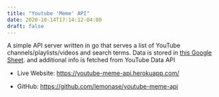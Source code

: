 ```yaml
---
title: "Youtube 'Meme' API"
date: 2020-10-14T17:14:12-04:00
draft: false
---
```


A simple API server written in go that serves a list of
YouTube channels/playlists/videos and search terms.
Data is stored in [this Google Sheet](https://docs.google.com/spreadsheets/d/1MuvC8JpJte1wzAS0m9qR0rr2-gxzL8aaX6lvlKeAqvs/).
and additional info is fetched from YouTube Data API

- Live Website: <https://youtube-meme-api.herokuapp.com/>

- GitHub: <https://github.com/lemonase/youtube-meme-api>
